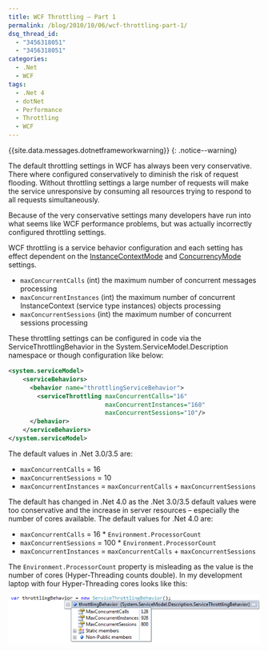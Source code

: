 ```yaml
---
title: WCF Throttling – Part 1
permalink: /blog/2010/10/06/wcf-throttling-part-1/
dsq_thread_id:
  - "3456318051"
  - "3456318051"
categories:
  - .Net
  - WCF
tags:
  - .Net 4
  - dotNet
  - Performance
  - Throttling
  - WCF
---
```

{{site.data.messages.dotnetframeworkwarning}}
{: .notice--warning}

The default throttling settings in WCF has always been very conservative. There where configured conservatively to diminish the risk of request flooding. Without throttling settings a large number of requests will make the service unresponsive by consuming all resources trying to respond to all requests simultaneously.

Because of the very conservative settings many developers have run into what seems like WCF performance problems, but was actually incorrectly configured throttling settings.

WCF throttling is a service behavior configuration and each setting has effect dependent on the [InstanceContextMode](http://msdn.microsoft.com/en-us/library/system.servicemodel.servicebehaviorattribute.instancecontextmode(v=VS.100).aspx "InstanceContextMode enum on MSDN") and [ConcurrencyMode](http://msdn.microsoft.com/en-us/library/system.servicemodel.servicebehaviorattribute.concurrencymode.aspx "ConcurrencyMode enum on MSDN") settings.

* `maxConcurrentCalls` (int) the maximum number of concurrent messages processing
* `maxConcurrentInstances` (int) the maximum number of concurrent InstanceContext (service type instances) objects processing
* `maxConcurrentSessions` (int) the maximum number of concurrent sessions processing

These throttling settings can be configured in code via the ServiceThrottlingBehavior in the System.ServiceModel.Description namespace or though configuration like below:

```xml
<system.serviceModel>
    <serviceBehaviors>
      <behavior name="throttlingServiceBehavior">
        <serviceThrottling maxConcurrentCalls="16"
                           maxConcurrentInstances="160"
                           maxConcurrentSessions="10"/>
      </behavior>
    </serviceBehaviors>
</system.serviceModel>
```

The default values in .Net 3.0/3.5 are:

* `maxConcurrentCalls` = 16
* `maxConcurrentSessions` = 10
* `maxConcurrentInstances` = `maxConcurrentCalls` + `maxConcurrentSessions`

The default has changed in .Net 4.0 as the .Net 3.0/3.5 default values were too conservative and the increase in server resources – especially the number of cores available. The default values for .Net 4.0 are:

* `maxConcurrentCalls` = 16 * `Environment.ProcessorCount`
* `maxConcurrentSessions` = 100 * `Environment.ProcessorCount`
* `maxConcurrentInstances` = `maxConcurrentCalls` + `maxConcurrentSessions`

The `Environment.ProcessorCount` property is misleading as the value is the number of cores (Hyper-Threading counts double). In my development laptop with four Hyper-Threading cores looks like this:

![WCF Throttling DotNet 4.0 default settings](/wp-content/uploads/WcfThrottlingDotNet4.png)
